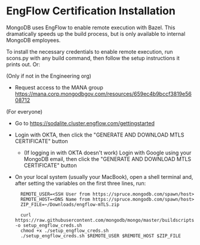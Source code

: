 # EngFlow Certification Installation

MongoDB uses EngFlow to enable remote execution with Bazel. This dramatically speeds up the build process, but is only available to internal MongoDB employees.

To install the necessary credentials to enable remote execution, run scons.py with any build command, then follow the setup instructions it prints out. Or:

(Only if not in the Engineering org)

- Request access to the MANA group https://mana.corp.mongodbgov.com/resources/659ec4b9bccf3819e5608712

(For everyone)

- Go to https://sodalite.cluster.engflow.com/gettingstarted
- Login with OKTA, then click the "GENERATE AND DOWNLOAD MTLS CERTIFICATE" button
  - (If logging in with OKTA doesn't work) Login with Google using your MongoDB email, then click the "GENERATE AND DOWNLOAD MTLS CERTIFICATE" button
- On your local system (usually your MacBook), open a shell terminal and, after setting the variables on the first three lines, run:

        REMOTE_USER=<SSH User from https://spruce.mongodb.com/spawn/host>
        REMOTE_HOST=<DNS Name from https://spruce.mongodb.com/spawn/host>
        ZIP_FILE=~/Downloads/engflow-mTLS.zip

        curl https://raw.githubusercontent.com/mongodb/mongo/master/buildscripts/setup_engflow_creds.sh -o setup_engflow_creds.sh
        chmod +x ./setup_engflow_creds.sh
        ./setup_engflow_creds.sh $REMOTE_USER $REMOTE_HOST $ZIP_FILE
